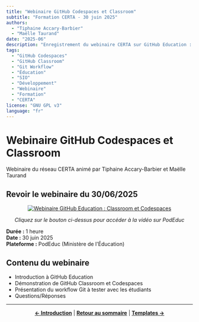 ```yaml
---
title: "Webinaire GitHub Codespaces et Classroom"
subtitle: "Formation CERTA - 30 juin 2025"
authors: 
  - "Tiphaine Accary-Barbier"
  - "Maëlle Taurand"
date: "2025-06"
description: "Enregistrement du webinaire CERTA sur GitHub Education : découverte de Classroom et Codespaces"
tags: 
  - "GitHub Codespaces"
  - "GitHub Classroom"
  - "Git Workflow"
  - "Éducation"
  - "SIO"
  - "Développement"
  - "Webinaire"
  - "Formation"
  - "CERTA"
license: "GNU GPL v3"
language: "fr"
---
```


# Webinaire GitHub Codespaces et Classroom
Webinaire du réseau CERTA animé par Tiphaine Accary-Barbier et Maëlle Taurand

## Revoir le webinaire du 30/06/2025

<div align="center">

[![Webinaire GitHub Education : Classroom et Codespaces](https://img.shields.io/badge/🎥_Regarder_le_webinaire-PodEduc-blue?style=for-the-badge&logo=play&logoColor=white)](https://podeduc.apps.education.fr/video/100993-github-education-classroom-et-codespaces-webinaire-certa-062025/)

*Cliquez sur le bouton ci-dessus pour accéder à la vidéo sur PodEduc*

</div>

**Durée :** 1 heure  
**Date :** 30 juin 2025  
**Plateforme :** PodEduc (Ministère de l'Éducation)

## Contenu du webinaire

- Introduction à GitHub Education
- Démonstration de GitHub Classroom et Codespaces
- Présentation du workflow Git à tester avec les étudiants
- Questions/Réponses

---

<div align="center">

**[← Introduction](intro.md)** | **[Retour au sommaire](README.md)** | **[Templates →](github_codespace_templates.md)**

</div>